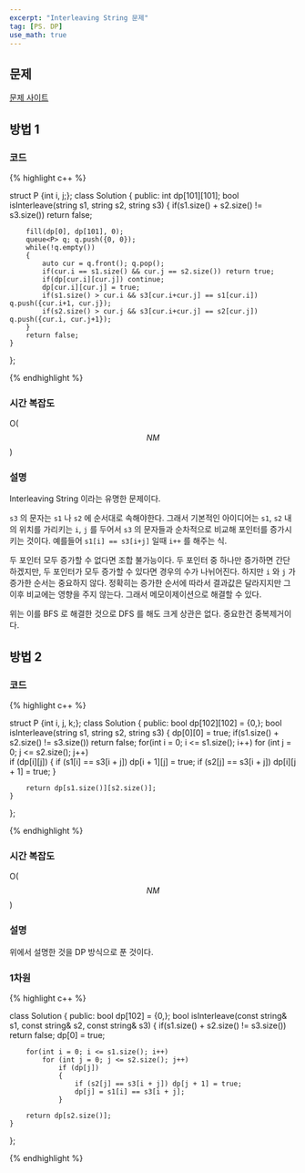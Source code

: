 ```yaml
---
excerpt: "Interleaving String 문제"
tag: [PS. DP]
use_math: true
---
```


## 문제

[문제 사이트](https://leetcode.com/problems/interleaving-string/)

## 방법 1

### 코드

{% highlight c++ %}

struct P {int i, j;};
class Solution {
public:
    int dp[101][101];
    bool isInterleave(string s1, string s2, string s3) {
        if(s1.size() + s2.size() != s3.size()) return false;
        
        fill(dp[0], dp[101], 0);
        queue<P> q; q.push({0, 0});
        while(!q.empty())
        {
            auto cur = q.front(); q.pop();
            if(cur.i == s1.size() && cur.j == s2.size()) return true;
            if(dp[cur.i][cur.j]) continue;
            dp[cur.i][cur.j] = true;
            if(s1.size() > cur.i && s3[cur.i+cur.j] == s1[cur.i]) q.push({cur.i+1, cur.j});
            if(s2.size() > cur.j && s3[cur.i+cur.j] == s2[cur.j]) q.push({cur.i, cur.j+1});
        }
        return false;
    }
};

{% endhighlight %}

### 시간 복잡도

O($$NM$$)

### 설명

Interleaving String 이라는 유명한 문제이다.

```s3``` 의 문자는 ```s1``` 나 ```s2``` 에 순서대로 속해야한다. 그래서 기본적인 아이디어는 ```s1```, ```s2``` 내의 위치를 가리키는 ```i```, ```j``` 를 두어서 ```s3``` 의 문자들과 순차적으로 비교해 포인터를 증가시키는 것이다. 예를들어 ```s1[i] == s3[i+j]``` 일때 ```i++``` 를 해주는 식. 

두 포인터 모두 증가할 수 없다면 조합 불가능이다. 두 포인터 중 하나만 증가하면 간단하겠지만, 두 포인터가 모두 증가할 수 있다면 경우의 수가 나뉘어진다. 하지만 ```i``` 와 ```j``` 가 증가한 순서는 중요하지 않다. 정확히는 증가한 순서에 따라서 결과값은 달라지지만 그 이후 비교에는 영향을 주지 않는다. 그래서 메모이제이션으로 해결할 수 있다.

위는 이를 BFS 로 해결한 것으로 DFS 를 해도 크게 상관은 없다. 중요한건 중복제거이다.


## 방법 2

### 코드

{% highlight c++ %}

struct P {int i, j, k;};
class Solution {
public:
    bool dp[102][102] = {0,};
    bool isInterleave(string s1, string s2, string s3) {
		dp[0][0] = true;
        if(s1.size() + s2.size() != s3.size()) return false;
		for(int i = 0; i <= s1.size(); i++)
			for (int j = 0; j <= s2.size(); j++)			
				if (dp[i][j])
				{
					if (s1[i] == s3[i + j]) dp[i + 1][j] = true;
					if (s2[j] == s3[i + j]) dp[i][j + 1] = true;
				}			

		return dp[s1.size()][s2.size()];
	}
};

{% endhighlight %}

### 시간 복잡도

O($$NM$$)

### 설명

위에서 설명한 것을 DP 방식으로 푼 것이다.


### 1차원

{% highlight c++ %}

class Solution {
public:
    bool dp[102] = {0,}; 
    bool isInterleave(const string& s1, const string& s2, const string& s3) {
        if(s1.size() + s2.size() != s3.size()) return false;
        dp[0] = true;
        
		for(int i = 0; i <= s1.size(); i++)
			for (int j = 0; j <= s2.size(); j++)			
				if (dp[j])
				{
					if (s2[j] == s3[i + j]) dp[j + 1] = true;
					dp[j] = s1[i] == s3[i + j]; 
				}			
	
		return dp[s2.size()];
	}
};

{% endhighlight %}